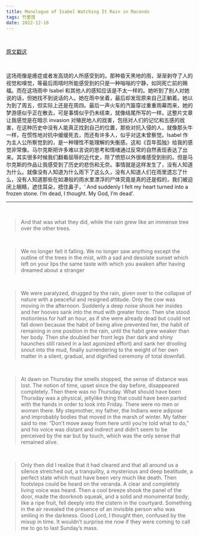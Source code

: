 ```yaml
---
title: Monologue of Isabel Watching It Rain in Macondo
tags: 竹里馆
date: 2022-12-10
---
```


<br/>

[原文戳这](http://writ101van.weebly.com/uploads/2/2/7/3/22735066/marquez_monologue_of_isabel_watching_the_rain.pdf)

<br/>

这场雨像是癔症或者发高烧的人所感受到的。那种昏天黑地的雨，渐渐剥夺了人的视觉和嗅觉，等最后雨晴时所能感受到的只是一种嗡嗡的宁静，如同死亡前的赐福。而在这场雨中 Isabel 和其他人的感知应该是不太一样的。她听到了别人对她说的话，但她找不到说话的人。她在雨中坐着，最后却发现原来自己正躺着。她以为到了周五，但实际上还是在周四。最后一声火车的汽笛穿过重重雨幕而来，她的梦游感似乎正在散去，可是事情似乎仍未结束，就像结尾所写的一样。这整片文章让我感觉是在暗示 invasion 对殖民地人的戕害，包括对人们的记忆和五感的戕害，在这种历史中没有人能真正找到自己的位置，那些对抗入侵的人，就像那头牛一样，在惯性地对抗中缓缓死去，而还有许多人，似乎对这未曾察觉。Isabel 作为主人公所察觉到的，是一种理性不能理解的失衡感。这和《百年孤独》给我的感觉非常像。马尔克斯把许多难以言说的思考和情绪通过反常的自然表现表达了出来。其实很多时候我们翻看屈辱的近代史，除了愤怒以外很难感受到别的。但是马尔克斯的作品让我感受到了历史的悲伤和无奈。事情就是这样发生了，没有人知道为什么。就像没有人知道为什么雨下了这么久，没有人知道人们在雨里遗忘了什么，没有人知道那些在如瀑般的雨水里漂浮的尸体究竟是真的还是假的，我们被迫闭上眼睛，遮住耳朵，捂住鼻子，‘ And suddenly I felt my heart turned into a frozen stone. I’m dead, I thought. My God, I’m dead’.

---

<br/>

> And that was what they did, while the rain grew like an immense tree over the other trees.

<br/>

> We no longer felt it falling. We no longer saw anything except the outline of the trees in the mist, with a sad and desolate sunset which left on your lips the same taste with which you awaken after having dreamed about a stranger
>

<br/>

> We were paralyzed, drugged by the rain, given over to the collapse of nature with a peaceful and resigned attitude. Only the cow was moving in the afternoon. Suddenly a deep noise shook her insides and her hooves sank into the mud with greater force. Then she stood motionless for half an hour, as if she were already dead but could not fall down because the habit of being alive prevented her, the habit of remaining in one position in the rain, until the habit grew weaker than her body. Then she doubled her front legs (her dark and shiny haunches still raised in a last agonized effort) and sank her drooling snout into the mud, finally surrendering to the weight of her own matter in a silent, gradual, and dignified ceremony of total downfall.
>

<br/>

> At dawn on Thursday the smells stopped, the sense of distance was lost. The notion of time, upset since the day before, disappeared completely. Then there was no Thursday. What should have been Thursday was a physical, jellylike thing that could have been parted with the hands in order to look into Friday. There were no men or women there. My stepmother, my father, the Indians were adipose and improbably bodies that moved in the marsh of winter. My father said to me: “Don’t move away from here until you’re told what to do,” and his voice was distant and indirect and didn’t seem to be perceived by the ear but by touch, which was the only sense that remained alive.
>

<br/>

> Only then did I realize that it had cleared and that all around us a silence stretched out, a tranquility, a mysterious and deep beatitude, a perfect state which must have been very much like death. Then footsteps could be heard on the veranda. A clear and completely living voice was heard. Then a cool breeze shook the panel of the door, made the doorknob squeak, and a solid and monumental body, like a ripe fruit, fell deeply into the cistern in the courtyard. Something in the air revealed the presence of an invisible person who was smiling in the darkness. Good Lord, I thought then, confused by the mixup in time. It wouldn’t surprise me now if they were coming to call me to go to last Sunday’s mass.

<br/>
